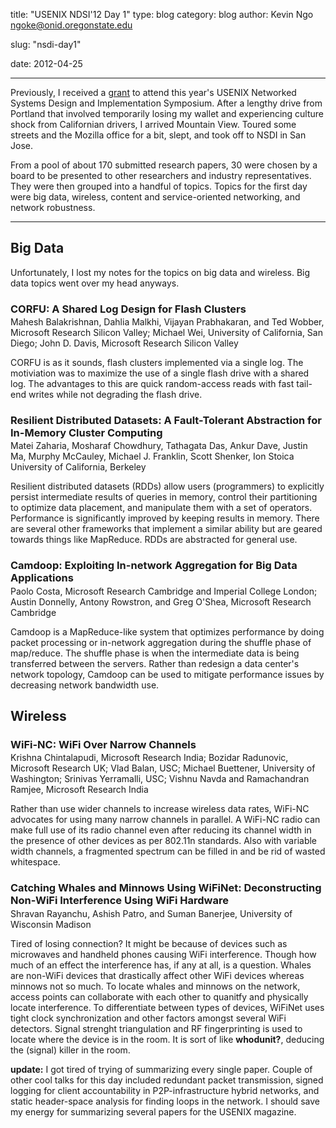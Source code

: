 title: "USENIX NDSI'12 Day 1"
type: blog
category: blog
author: Kevin Ngo <ngoke@onid.oregonstate.edu>

slug: "nsdi-day1"

date: 2012-04-25

---
<style>
    p.metadata {
        margin-top: -1em;
    }
</style>

Previously, I received a [grant](/blog/usenixgrant/) to attend this year's
USENIX Networked Systems Design and Implementation Symposium. After a lengthy
drive from Portland that involved temporarily losing my wallet and
experiencing culture shock from Californian drivers, I arrived Mountain
View. Toured some streets and the Mozilla office for a bit, slept, and took
off to NSDI in San Jose.

From a pool of about 170 submitted research papers, 30 were chosen by a board
to be presented to other researchers and industry representatives. They were
then grouped into a handful of topics. Topics for the first day were big data,
wireless, content and service-oriented networking, and network robustness.

---

## Big Data

Unfortunately, I lost my notes for the topics on big data and wireless. Big
data topics went over my head anyways.

### CORFU: A Shared Log Design for Flash Clusters
<p class="metadata" id="metadata">
    Mahesh Balakrishnan, Dahlia Malkhi, Vijayan Prabhakaran, and Ted Wobber,
    Microsoft Research Silicon Valley; Michael Wei, University of California, San
    Diego; John D. Davis, Microsoft Research Silicon Valley
</p>

CORFU is as it sounds, flash clusters implemented via a single log. The
motiviation was to maximize the use of a single flash drive with a shared log.
The advantages to this are quick random-access reads with fast tail-end
writes while not degrading the flash drive.

### Resilient Distributed Datasets: A Fault-Tolerant Abstraction for In-Memory Cluster Computing
<p class="metadata" id="metadata">
    Matei Zaharia, Mosharaf Chowdhury, Tathagata Das, Ankur Dave, Justin Ma,
    Murphy McCauley, Michael J. Franklin, Scott Shenker, Ion Stoica
    University of California, Berkeley
</p>

Resilient distributed datasets (RDDs) allow users (programmers) to explicitly
persist intermediate results of queries in memory, control their partitioning
to optimize data placement, and manipulate them with a set of operators.
Performance is significantly improved by keeping results in memory. There are
several other frameworks that implement a similar ability but are geared
towards things like MapReduce. RDDs are abstracted for general use.

### Camdoop: Exploiting In-network Aggregation for Big Data Applications
<p class="metadata" id="metadata">
    Paolo Costa, Microsoft Research Cambridge and Imperial College London;
    Austin Donnelly, Antony Rowstron, and Greg O'Shea, Microsoft Research
    Cambridge
</p>

Camdoop is a MapReduce-like system that optimizes performance by doing packet
processing or in-network aggregation during the shuffle phase of map/reduce.
The shuffle phase is when the intermediate data is being transferred between
the servers. Rather than redesign a data center's network topology, Camdoop
can be used to mitigate performance issues by decreasing network bandwidth
use.

## Wireless

### WiFi-NC: WiFi Over Narrow Channels
<p class="metadata" id="metadata">
    Krishna Chintalapudi, Microsoft Research India; Bozidar Radunovic,
    Microsoft Research UK; Vlad Balan, USC; Michael Buettener, University of
    Washington; Srinivas Yerramalli, USC; Vishnu Navda and Ramachandran Ramjee,
    Microsoft Research India
</p>

Rather than use wider channels to increase wireless data rates, WiFi-NC
advocates for using many narrow channels in parallel. A WiFi-NC radio can make
full use of its radio channel even after reducing its channel width in the
presence of other devices as per 802.11n standards. Also with variable width
channels, a fragmented spectrum can be filled in and be rid of wasted
whitespace.

### Catching Whales and Minnows Using WiFiNet: Deconstructing Non-WiFi Interference Using WiFi Hardware
<p class="metadata" id="metadata">
    Shravan Rayanchu, Ashish Patro, and Suman Banerjee, University of
    Wisconsin Madison
</p>

Tired of losing connection? It might be because of devices such as microwaves
and handheld phones causing WiFi interference. Though how much of an effect
the interference has, if any at all, is a question. Whales are non-WiFi
devices that drastically affect other WiFi devices whereas minnows not so
much. To locate whales and minnows on the network, access points can
collaborate with each other to quanitfy and physically locate interference. To
differentiate between types of devices, WiFiNet uses tight clock
synchronization and other factors amongst several WiFi detectors. Signal
strenght triangulation and RF fingerprinting is used to locate where the
device is in the room. It is sort of like **whodunit?**, deducing the (signal)
killer in the room.

**update:** I got tired of trying of summarizing every single paper. Couple of other
cool talks for this day included redundant packet transmission, signed logging
for client accountability in P2P-infrastructure hybrid networks, and static
header-space analysis for finding loops in the network. I should save my energy
for summarizing several papers for the USENIX magazine.
